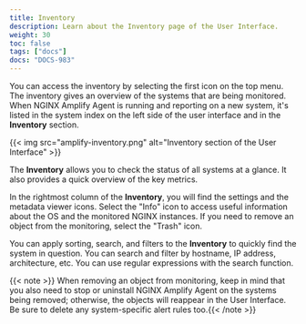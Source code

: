 ```yaml
---
title: Inventory
description: Learn about the Inventory page of the User Interface.
weight: 30
toc: false
tags: ["docs"]
docs: "DOCS-983"
---
```


You can access the inventory by selecting the first icon on the top menu. The inventory gives an overview of the systems that are being monitored. When NGINX Amplify Agent is running and reporting on a new system, it's listed in the system index on the left side of the user interface and in the **Inventory** section.

{{< img src="amplify-inventory.png" alt="Inventory section of the User Interface" >}}

The **Inventory** allows you to check the status of all systems at a glance. It also provides a quick overview of the key metrics.

In the rightmost column of the **Inventory**, you will find the settings and the metadata viewer icons. Select the "Info" icon to access useful information about the OS and the monitored NGINX instances. If you need to remove an object from the monitoring, select the "Trash" icon.

You can apply sorting, search, and filters to the **Inventory** to quickly find the system in question. You can search and filter by hostname, IP address, architecture, etc. You can use regular expressions with the search function.

{{< note >}} When removing an object from monitoring, keep in mind that you also need to stop or uninstall NGINX Amplify Agent on the systems being removed; otherwise, the objects will reappear in the User Interface. Be sure to delete any system-specific alert rules too.{{< /note >}}